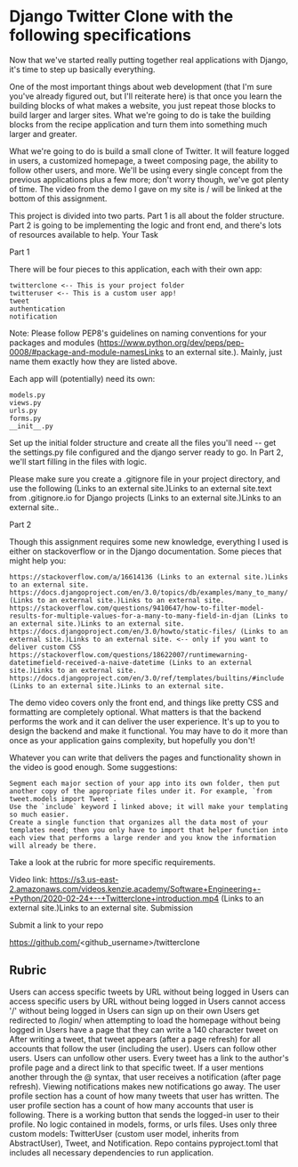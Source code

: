 # Django Twitter Clone with the following specifications
Now that we've started really putting together real applications with Django, it's time to step up basically everything.

One of the most important things about web development (that I'm sure you've already figured out, but I'll reiterate here) is that once you learn the building blocks of what makes a website, you just repeat those blocks to build larger and larger sites. What we're going to do is take the building blocks from the recipe application and turn them into something much larger and greater.

What we're going to do is build a small clone of Twitter. It will feature logged in users, a customized homepage, a tweet composing page, the ability to follow other users, and more. We'll be using every single concept from the previous applications plus a few more; don't worry though, we've got plenty of time. The video from the demo I gave on my site is / will be linked at the bottom of this assignment.

This project is divided into two parts. Part 1 is all about the folder structure. Part 2 is going to be implementing the logic and front end, and there's lots of resources available to help. 
Your Task

Part 1

There will be four pieces to this application, each with their own app:

    twitterclone <-- This is your project folder
    twitteruser <-- This is a custom user app!
    tweet
    authentication
    notification

Note: Please follow PEP8's guidelines on naming conventions for your packages and modules (https://www.python.org/dev/peps/pep-0008/#package-and-module-namesLinks to an external site.). Mainly, just name them exactly how they are listed above.

Each app will (potentially) need its own:

    models.py
    views.py
    urls.py
    forms.py
    __init__.py

Set up the initial folder structure and create all the files you'll need -- get the settings.py file configured and the django server ready to go. In Part 2, we'll start filling in the files with logic.

Please make sure you create a .gitignore file in your project directory, and use the following  (Links to an external site.)Links to an external site.text from .gitignore.io for Django projects (Links to an external site.)Links to an external site.. 

Part 2

Though this assignment requires some new knowledge, everything I used is either on stackoverflow or in the Django documentation. Some pieces that might help you:

    https://stackoverflow.com/a/16614136 (Links to an external site.)Links to an external site.
    https://docs.djangoproject.com/en/3.0/topics/db/examples/many_to_many/ (Links to an external site.)Links to an external site.
    https://stackoverflow.com/questions/9410647/how-to-filter-model-results-for-multiple-values-for-a-many-to-many-field-in-djan (Links to an external site.)Links to an external site.
    https://docs.djangoproject.com/en/3.0/howto/static-files/ (Links to an external site.)Links to an external site. <-- only if you want to deliver custom CSS
    https://stackoverflow.com/questions/18622007/runtimewarning-datetimefield-received-a-naive-datetime (Links to an external site.)Links to an external site.
    https://docs.djangoproject.com/en/3.0/ref/templates/builtins/#include (Links to an external site.)Links to an external site.

The demo video covers only the front end, and things like pretty CSS and formatting are completely optional. What matters is that the backend performs the work and it can deliver the user experience. It's up to you to design the backend and make it functional. You may have to do it more than once as your application gains complexity, but hopefully you don't!

Whatever you can write that delivers the pages and functionality shown in the video is good enough. Some suggestions:

    Segment each major section of your app into its own folder, then put another copy of the appropriate files under it. For example, `from tweet.models import Tweet`.
    Use the `include` keyword I linked above; it will make your templating so much easier.
    Create a single function that organizes all the data most of your templates need; then you only have to import that helper function into each view that performs a large render and you know the information will already be there.

Take a look at the rubric for more specific requirements.

Video link: https://s3.us-east-2.amazonaws.com/videos.kenzie.academy/Software+Engineering+-+Python/2020-02-24+--+Twitterclone+introduction.mp4 (Links to an external site.)Links to an external site.
Submission

Submit a link to your repo

https://github.com/<github_username>/twitterclone

## Rubric
Users can access specific tweets by URL without being logged in
Users can access specific users by URL without being logged in
Users cannot access '/' without being logged in
Users can sign up on their own
Users get redirected to /login/ when attempting to load the homepage without being logged in
Users have a page that they can write a 140 character tweet on
After writing a tweet, that tweet appears (after a page refresh) for all accounts that follow the user (including the user).
Users can follow other users.
Users can unfollow other users.
Every tweet has a link to the author's profile page and a direct link to that specific tweet.
If a user mentions another through the @ syntax, that user receives a notification (after page refresh).
Viewing notifications makes new notifications go away.
The user profile section has a count of how many tweets that user has written.
The user profile section has a count of how many accounts that user is following.
There is a working button that sends the logged-in user to their profile.
No logic contained in models, forms, or urls files.
Uses only three custom models: TwitterUser (custom user model, inherits from AbstractUser), Tweet, and Notification.
Repo contains pyproject.toml that includes all necessary dependencies to run application.

